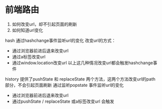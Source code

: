 #  前端路由

1. 如何改变url，却不引起页面的刷新
2. 如何知道url变化

hash
通过hashchange事件监听url的变化
改变url的方式：
  - 通过浏览器前进后退来改变url
  - 通过a标签改变url
  - 通过window.location改变url
以上这几种情况改变url都会触发hashchange事件

history 
提供了pushState 和 replaceState 两个方法，这两个方法改变url的path部分，不会引起页面刷新
通过监听popstate 事件监听url的变化
 - 通过浏览器前进后退来改变url
 - 通过pushState / replaceState 或a标签改变url 会触发